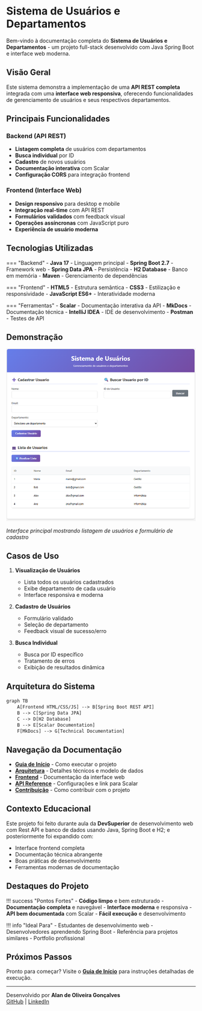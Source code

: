 # Sistema de Usuários e Departamentos

Bem-vindo à documentação completa do **Sistema de Usuários e Departamentos** - um projeto full-stack desenvolvido com Java Spring Boot e interface web moderna.

## Visão Geral

Este sistema demonstra a implementação de uma **API REST completa** integrada com uma **interface web responsiva**, oferecendo funcionalidades de gerenciamento de usuários e seus respectivos departamentos.

## Principais Funcionalidades

### Backend (API REST)
- **Listagem completa** de usuários com departamentos
- **Busca individual** por ID  
- **Cadastro** de novos usuários
- **Documentação interativa** com Scalar
- **Configuração CORS** para integração frontend

### Frontend (Interface Web)
- **Design responsivo** para desktop e mobile
- **Integração real-time** com API REST
- **Formulários validados** com feedback visual
- **Operações assíncronas** com JavaScript puro
- **Experiência de usuário moderna**

## Tecnologias Utilizadas

=== "Backend"
    - **Java 17** - Linguagem principal
    - **Spring Boot 2.7** - Framework web
    - **Spring Data JPA** - Persistência
    - **H2 Database** - Banco em memória
    - **Maven** - Gerenciamento de dependências

=== "Frontend"
    - **HTML5** - Estrutura semântica
    - **CSS3** - Estilização e responsividade
    - **JavaScript ES6+** - Interatividade moderna

=== "Ferramentas"
    - **Scalar** - Documentação interativa da API
    - **MkDocs** - Documentação técnica
    - **IntelliJ IDEA** - IDE de desenvolvimento
    - **Postman** - Testes de API

## Demonstração

![Interface do Sistema](https://github.com/Alan-oliveir/userdept/blob/main/images/screenshot.png)

*Interface principal mostrando listagem de usuários e formulário de cadastro*

## Casos de Uso

1. **Visualização de Usuários**
   - Lista todos os usuários cadastrados
   - Exibe departamento de cada usuário
   - Interface responsiva e moderna

2. **Cadastro de Usuários**
   - Formulário validado
   - Seleção de departamento
   - Feedback visual de sucesso/erro

3. **Busca Individual**
   - Busca por ID específico
   - Tratamento de erros
   - Exibição de resultados dinâmica

## Arquitetura do Sistema

```mermaid
graph TB
    A[Frontend HTML/CSS/JS] --> B[Spring Boot REST API]
    B --> C[Spring Data JPA]
    C --> D[H2 Database]
    B --> E[Scalar Documentation]
    F[MkDocs] --> G[Technical Documentation]
```

## Navegação da Documentação

- **[Guia de Início](getting-started.md)** - Como executar o projeto
- **[Arquitetura](architecture.md)** - Detalhes técnicos e modelo de dados
- **[Frontend](frontend.md)** - Documentação da interface web
- **[API Reference](api-reference.md)** - Configurações e link para Scalar
- **[Contribuição](contributing.md)** - Como contribuir com o projeto

## Contexto Educacional

Este projeto foi feito durante aula da **DevSuperior** de desenvolvimento web com Rest API e banco de dados usando Java, Spring Boot e H2; e posteriormente foi expandido com:

- Interface frontend completa
- Documentação técnica abrangente
- Boas práticas de desenvolvimento
- Ferramentas modernas de documentação

## Destaques do Projeto

!!! success "Pontos Fortes"
    - **Código limpo** e bem estruturado
    - **Documentação completa** e navegável
    - **Interface moderna** e responsiva
    - **API bem documentada** com Scalar
    - **Fácil execução** e desenvolvimento

!!! info "Ideal Para"
    - Estudantes de desenvolvimento web
    - Desenvolvedores aprendendo Spring Boot
    - Referência para projetos similares
    - Portfolio profissional

## Próximos Passos

Pronto para começar? Visite o **[Guia de Início](getting-started.md)** para instruções detalhadas de execução.

---

Desenvolvido por **Alan de Oliveira Gonçalves**   
[GitHub](https://github.com/Alan-oliveir) | [LinkedIn](https://www.linkedin.com/in/alan-ogoncalves)  

